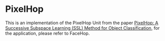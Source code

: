 # PixelHop
This is an implementation of the PixelHop Unit from the paper [PixelHop: A Successive Subspace Learning (SSL) Method for Object Classification](https://arxiv.org/abs/1909.08190),
for the application, please refer to FaceHop.<br>
